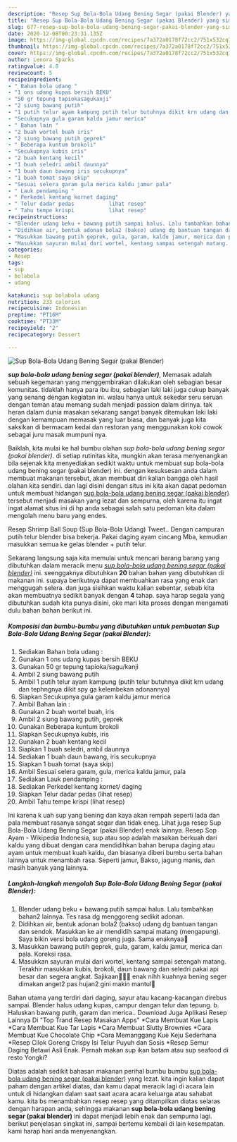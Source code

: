 ```yaml
---
description: "Resep Sup Bola-Bola Udang Bening Segar (pakai Blender) yang simpel"
title: "Resep Sup Bola-Bola Udang Bening Segar (pakai Blender) yang simpel"
slug: 677-resep-sup-bola-bola-udang-bening-segar-pakai-blender-yang-simpel
date: 2020-12-08T00:23:31.135Z
image: https://img-global.cpcdn.com/recipes/7a372a0178f72cc2/751x532cq70/sup-bola-bola-udang-bening-segar-pakai-blender-foto-resep-utama.jpg
thumbnail: https://img-global.cpcdn.com/recipes/7a372a0178f72cc2/751x532cq70/sup-bola-bola-udang-bening-segar-pakai-blender-foto-resep-utama.jpg
cover: https://img-global.cpcdn.com/recipes/7a372a0178f72cc2/751x532cq70/sup-bola-bola-udang-bening-segar-pakai-blender-foto-resep-utama.jpg
author: Lenora Sparks
ratingvalue: 4.8
reviewcount: 5
recipeingredient:
- " Bahan bola udang "
- "1 ons udang kupas bersih BEKU"
- "50 gr tepung tapiokasagukanji"
- "2 siung bawang putih"
- "1 putih telur ayam kampung putih telur butuhnya dikit krn udang dan tephngnya dikit spy ga kelembekan adonannya"
- "Secukupnya gula garam kaldu jamur merica"
- " Bahan lain "
- "2 buah wortel buah iris"
- "2 siung bawang putih geprek"
- " Beberapa kuntum brokoli"
- "Secukupnya kubis iris"
- "2 buah kentang kecil"
- "1 buah seledri ambil daunnya"
- "1 buah daun bawang iris secukupnya"
- "1 buah tomat saya skip"
- "Sesuai selera garam gula merica kaldu jamur pala"
- " Lauk pendamping "
- " Perkedel kentang kornet daging"
- " Telur dadar pedas           lihat resep"
- " Tahu tempe krispi           lihat resep"
recipeinstructions:
- "Blender udang beku + bawang putih sampai halus. Lalu tambahkan bahan2 lainnya. Tes rasa dg menggoreng sedikit adonan."
- "Didihkan air, bentuk adonan bola2 (bakso) udang dg bantuan tangan dan sendok. Masukkan ke air mendidih sampai matang (mengapung). Saya bikin versi bola udang goreng juga. Sama enaknyaa🥰"
- "Masukkan bawang putih geprek, gula, garam, kaldu jamur, merica dan pala. Koreksi rasa."
- "Masukkan sayuran mulai dari wortel, kentang sampai setengah matang. Terakhir masukkan kubis, brokoli, daun bawang dan seledri pakai api besar dan segera angkat. Sajikaan🥰🥰🥰 enak nihh kuahnya bening seger dimakan anget2 pas hujan2 gini makin mantul🥰"
categories:
- Resep
tags:
- sup
- bolabola
- udang

katakunci: sup bolabola udang 
nutrition: 233 calories
recipecuisine: Indonesian
preptime: "PT16M"
cooktime: "PT33M"
recipeyield: "2"
recipecategory: Dessert

---
```



![Sup Bola-Bola Udang Bening Segar (pakai Blender)](https://img-global.cpcdn.com/recipes/7a372a0178f72cc2/751x532cq70/sup-bola-bola-udang-bening-segar-pakai-blender-foto-resep-utama.jpg)

<b><i>sup bola-bola udang bening segar (pakai blender)</i></b>, Memasak adalah sebuah kegemaran yang menggembirakan dilakukan oleh sebagian besar komunitas. tidaklah hanya para ibu ibu, sebagian laki laki juga cukup banyak yang senang dengan kegiatan ini. walau hanya untuk sekedar seru seruan dengan teman atau memang sudah menjadi passion dalam dirinya. tak heran dalam dunia masakan sekarang sangat banyak ditemukan laki laki dengan kemampuan memasak yang luar biasa, dan banyak juga kita saksikan di bermacam kedai dan restoran yang menggunakan koki cowok sebagai juru masak mumpuni nya.

Baiklah, kita mulai ke hal bumbu olahan <i>sup bola-bola udang bening segar (pakai blender)</i>. di setiap rutinitas kita, mungkin akan terasa menyenangkan bila sejenak kita menyediakan sedikit waktu untuk membuat sup bola-bola udang bening segar (pakai blender) ini. dengan kesuksesan anda dalam membuat makanan tersebut, akan membuat diri kalian bangga oleh hasil olahan kita sendiri. dan lagi disini dengan situs ini kita akan dapat pedoman untuk membuat hidangan <u>sup bola-bola udang bening segar (pakai blender)</u> tersebut menjadi masakan yang lezat dan sempurna, oleh karena itu ingat ingat alamat situs ini di hp anda sebagai salah satu pedoman kita dalam mengolah menu baru yang endes.

Resep Shrimp Ball Soup (Sup Bola-Bola Udang) Tweet.. Dengan campuran putih telur blender bisa bekerja. Pakai daging ayam cincang Mba, kemudian masukkan semua ke gelas blender + putih telur.


Sekarang langsung saja kita memulai untuk mencari barang barang yang dibutuhkan dalam meracik menu <u><i>sup bola-bola udang bening segar (pakai blender)</i></u> ini. seenggaknya dibutuhkan <b>20</b> bahan bahan yang dibutuhkan di makanan ini. supaya berikutnya dapat membuahkan rasa yang enak dan menggugah selera. dan juga sisihkan waktu kalian sebentar, sebab kita akan membuatnya sedikit banyak dengan <b>4</b> tahap. saya harap segala yang dibutuhkan sudah kita punya disini, oke mari kita proses dengan mengamati dulu bahan bahan berikut ini.

<!--inarticleads1-->

##### Komposisi dan bumbu-bumbu yang dibutuhkan untuk pembuatan Sup Bola-Bola Udang Bening Segar (pakai Blender):

1. Sediakan  Bahan bola udang :
1. Gunakan 1 ons udang kupas bersih BEKU
1. Gunakan 50 gr tepung tapioka/sagu/kanji
1. Ambil 2 siung bawang putih
1. Ambil 1 putih telur ayam kampung (putih telur butuhnya dikit krn udang dan tephngnya dikit spy ga kelembekan adonannya)
1. Siapkan Secukupnya gula garam kaldu jamur merica
1. Ambil  Bahan lain :
1. Gunakan 2 buah wortel buah, iris
1. Ambil 2 siung bawang putih, geprek
1. Gunakan  Beberapa kuntum brokoli
1. Siapkan Secukupnya kubis, iris
1. Gunakan 2 buah kentang kecil
1. Siapkan 1 buah seledri, ambil daunnya
1. Sediakan 1 buah daun bawang, iris secukupnya
1. Siapkan 1 buah tomat (saya skip)
1. Ambil Sesuai selera garam, gula, merica kaldu jamur, pala
1. Sediakan  Lauk pendamping :
1. Sediakan  Perkedel kentang kornet/ daging
1. Siapkan  Telur dadar pedas           (lihat resep)
1. Ambil  Tahu tempe krispi           (lihat resep)


Ini karena k uah sup yang bening dan kaya akan rempah seperti lada dan pala membuat rasanya sangat segar dan tidak eneg. Lihat juga resep Sup Bola-Bola Udang Bening Segar (pakai Blender) enak lainnya. Resep Sop Ayam - Wikipedia Indonesia, sup atau sop adalah masakan berkuah dari kaldu yang dibuat dengan cara mendidihkan bahan berupa daging atau ayam untuk membuat kuah kaldu, dan biasanya diberi bumbu serta bahan lainnya untuk menambah rasa. Seperti jamur, Bakso, jagung manis, dan masih banyak yang lainnya. 

<!--inarticleads2-->

##### Langkah-langkah mengolah Sup Bola-Bola Udang Bening Segar (pakai Blender):

1. Blender udang beku + bawang putih sampai halus. Lalu tambahkan bahan2 lainnya. Tes rasa dg menggoreng sedikit adonan.
1. Didihkan air, bentuk adonan bola2 (bakso) udang dg bantuan tangan dan sendok. Masukkan ke air mendidih sampai matang (mengapung). Saya bikin versi bola udang goreng juga. Sama enaknyaa🥰
1. Masukkan bawang putih geprek, gula, garam, kaldu jamur, merica dan pala. Koreksi rasa.
1. Masukkan sayuran mulai dari wortel, kentang sampai setengah matang. Terakhir masukkan kubis, brokoli, daun bawang dan seledri pakai api besar dan segera angkat. Sajikaan🥰🥰🥰 enak nihh kuahnya bening seger dimakan anget2 pas hujan2 gini makin mantul🥰


Bahan utama yang terdiri dari daging, sayur atau kacang-kacangan direbus sampai. Blender halus udang kupas, campur dengan telur dan tepung. b. Haluskan bawang putih, garam dan merica.. Download Juga Aplikasi Resep Lainnya Di &#34;Top Trand Resep Masakan Apps&#34; *Cara Membuat Kue Lapis *Cara Membuat Kue Tar Lapis *Cara Membuat Slutty Brownies *Cara Membuat Kue Chocolate Chip *Cara Memanggang Kue Keju Sederhana *Resep Cilok Goreng Crispy Isi Telur Puyuh dan Sosis *Resep Semur Daging Betawi Asli Enak. Pernah makan sup ikan batam atau sup seafood di resto Yongki? 

Diatas adalah sedikit bahasan makanan perihal bumbu bumbu <u>sup bola-bola udang bening segar (pakai blender)</u> yang lezat. kita ingin kalian dapat paham dengan artikel diatas, dan kamu dapat meracik lagi di acara lain untuk di hidangkan dalam saat saat acara acara keluarga atau sahabat kamu. kita bs menambahkan resep resep yang ditampilkan diatas selaras dengan harapan anda, sehingga makanan <b>sup bola-bola udang bening segar (pakai blender)</b> ini dapat menjadi lebih enak dan sempurna lagi. berikut penjelasan singkat ini, sampai bertemu kembali di lain kesempatan. kami harap hari anda menyenangkan.
